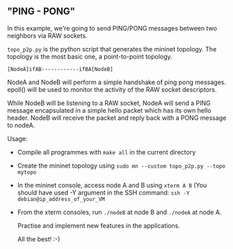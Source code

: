 ## "PING - PONG"

In this example, we're going to send PING/PONG messages between two
neighbors via RAW sockets.

`topo_p2p.py` is the python script that generates the mininet topology.
The topology is the most basic one, a point-to-point topology.

    [NodeA]ifAB------------ifBA[NodeB]

NodeA and NodeB will perform a simple handshake of ping pong messages.
epoll() will be used to monitor the activity of the RAW socket descriptors.

While NodeB will be listening to a RAW socket, NodeA will send a PING message
encapsulated in a simple hello packet which has its own hello header. NodeB will
receive the packet and reply back with a PONG message to nodeA.

Usage:

- Compile all programmes with `make all` in the current directory
- Create the mininet topology using `sudo mn --custom topo_p2p.py --topo mytopo`
- In the mininet console, access node A and B using `xterm A B`
  (You should have used -Y argument in the SSH command:
  `ssh -Y debian@ip_address_of_your_VM`
- From the xterm consoles, run `./nodeB` at node B and `./nodeA` at node A.

  Practise and implement new features in the applications.

  All the best! :-)
